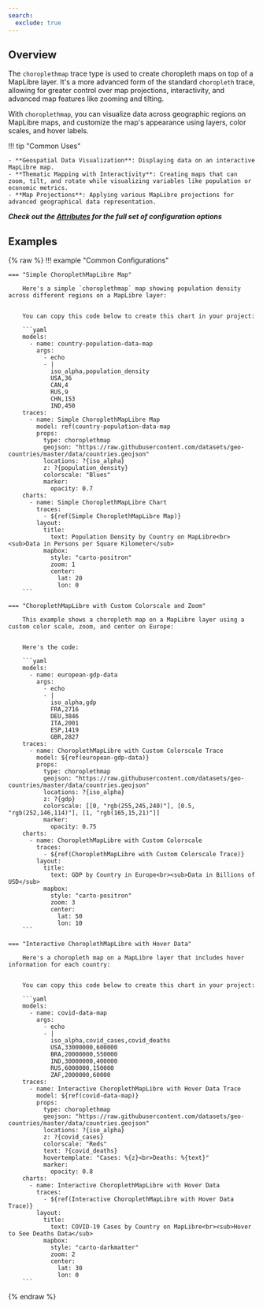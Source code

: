 ```yaml
---
search:
  exclude: true
---
```

<!--start-->
## Overview

The `choroplethmap` trace type is used to create choropleth maps on top of a MapLibre layer. It's a more advanced form of the standard `choropleth` trace, allowing for greater control over map projections, interactivity, and advanced map features like zooming and tilting.

With `choroplethmap`, you can visualize data across geographic regions on MapLibre maps, and customize the map's appearance using layers, color scales, and hover labels.

!!! tip "Common Uses"

    - **Geospatial Data Visualization**: Displaying data on an interactive MapLibre map.
    - **Thematic Mapping with Interactivity**: Creating maps that can zoom, tilt, and rotate while visualizing variables like population or economic metrics.
    - **Map Projections**: Applying various MapLibre projections for advanced geographical data representation.

_**Check out the [Attributes](../configuration/Trace/Props/Choroplethmap/#attributes) for the full set of configuration options**_

## Examples

{% raw %}
!!! example "Common Configurations"

    === "Simple ChoroplethMapLibre Map"

        Here's a simple `choroplethmap` map showing population density across different regions on a MapLibre layer:


        You can copy this code below to create this chart in your project:

        ```yaml
        models:
          - name: country-population-data-map
            args:
              - echo
              - |
                iso_alpha,population_density
                USA,36
                CAN,4
                RUS,9
                CHN,153
                IND,450
        traces:
          - name: Simple ChoroplethMapLibre Map
            model: ref(country-population-data-map
            props:
              type: choroplethmap
              geojson: "https://raw.githubusercontent.com/datasets/geo-countries/master/data/countries.geojson"
              locations: ?{iso_alpha}
              z: ?{population_density}
              colorscale: "Blues"
              marker:
                opacity: 0.7
        charts:
          - name: Simple ChoroplethMapLibre Chart
            traces:
              - ${ref(Simple ChoroplethMapLibre Map)}
            layout:
              title:
                text: Population Density by Country on MapLibre<br><sub>Data in Persons per Square Kilometer</sub>
              mapbox:
                style: "carto-positron"
                zoom: 1
                center:
                  lat: 20
                  lon: 0
        ```

    === "ChoroplethMapLibre with Custom Colorscale and Zoom"

        This example shows a choropleth map on a MapLibre layer using a custom color scale, zoom, and center on Europe:


        Here's the code:

        ```yaml
        models:
          - name: european-gdp-data
            args:
              - echo
              - |
                iso_alpha,gdp
                FRA,2716
                DEU,3846
                ITA,2001
                ESP,1419
                GBR,2827
        traces:
          - name: ChoroplethMapLibre with Custom Colorscale Trace
            model: ${ref(european-gdp-data)}
            props:
              type: choroplethmap
              geojson: "https://raw.githubusercontent.com/datasets/geo-countries/master/data/countries.geojson"
              locations: ?{iso_alpha}
              z: ?{gdp}
              colorscale: [[0, "rgb(255,245,240)"], [0.5, "rgb(252,146,114)"], [1, "rgb(165,15,21)"]]
              marker:
                opacity: 0.75
        charts:
          - name: ChoroplethMapLibre with Custom Colorscale
            traces:
              - ${ref(ChoroplethMapLibre with Custom Colorscale Trace)}
            layout:
              title:
                text: GDP by Country in Europe<br><sub>Data in Billions of USD</sub>
              mapbox:
                style: "carto-positron"
                zoom: 3
                center:
                  lat: 50
                  lon: 10
        ```

    === "Interactive ChoroplethMapLibre with Hover Data"

        Here's a choropleth map on a MapLibre layer that includes hover information for each country:


        You can copy this code below to create this chart in your project:

        ```yaml
        models:
          - name: covid-data-map
            args:
              - echo
              - |
                iso_alpha,covid_cases,covid_deaths
                USA,33000000,600000
                BRA,20000000,550000
                IND,30000000,400000
                RUS,6000000,150000
                ZAF,2000000,60000
        traces:
          - name: Interactive ChoroplethMapLibre with Hover Data Trace
            model: ${ref(covid-data-map)}
            props:
              type: choroplethmap
              geojson: "https://raw.githubusercontent.com/datasets/geo-countries/master/data/countries.geojson"
              locations: ?{iso_alpha}
              z: ?{covid_cases}
              colorscale: "Reds"
              text: ?{covid_deaths}
              hovertemplate: "Cases: %{z}<br>Deaths: %{text}"
              marker:
                opacity: 0.8
        charts:
          - name: Interactive ChoroplethMapLibre with Hover Data
            traces:
              - ${ref(Interactive ChoroplethMapLibre with Hover Data Trace)}
            layout:
              title:
                text: COVID-19 Cases by Country on MapLibre<br><sub>Hover to See Deaths Data</sub>
              mapbox:
                style: "carto-darkmatter"
                zoom: 2
                center:
                  lat: 30
                  lon: 0
        ```

{% endraw %}
<!--end-->